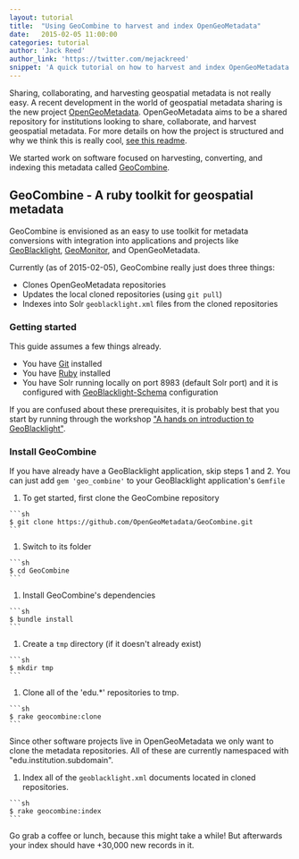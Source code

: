 ```yaml
---
layout: tutorial
title:  "Using GeoCombine to harvest and index OpenGeoMetadata"
date:   2015-02-05 11:00:00
categories: tutorial
author: 'Jack Reed'
author_link: 'https://twitter.com/mejackreed'
snippet: 'A quick tutorial on how to harvest and index OpenGeoMetadata for your GeoBlacklight installation'
---
```


Sharing, collaborating, and harvesting geospatial metadata is not really easy. A recent development in the world of geospatial metadata sharing is the new project [OpenGeoMetadata](https://github.com/OpenGeoMetadata). OpenGeoMetadata aims to be a shared repository for institutions looking to share, collaborate, and harvest geospatial metadata. For more details on how the project is structured and why we think this is really cool, [see this readme](https://github.com/OpenGeoMetadata/metadatarepository/blob/master/README.md).

We started work on software focused on harvesting, converting, and indexing this metadata called [GeoCombine](https://github.com/OpenGeoMetadata/GeoCombine).

## GeoCombine - A ruby toolkit for geospatial metadata

GeoCombine is envisioned as an easy to use toolkit for metadata conversions with integration into applications and projects like [GeoBlacklight](https://github.com/geoblacklight/geoblacklight), [GeoMonitor](https://github.com/geoblacklight/geomonitor), and OpenGeoMetadata.

Currently (as of 2015-02-05), GeoCombine really just does three things:

 - Clones OpenGeoMetadata repositories
 - Updates the local cloned repositories (using `git pull`)
 - Indexes into Solr `geoblacklight.xml` files from the cloned repositories

### Getting started

This guide assumes a few things already.

 - You have [Git](https://gorails.com/setup/#git) installed
 - You have [Ruby](https://gorails.com/setup/#ruby) installed
 - You have Solr running locally on port 8983 (default Solr port) and it is configured with [GeoBlacklight-Schema](https://github.com/geoblacklight/geoblacklight-schema/tree/master/conf) configuration

<div class='flash-alert'>
  If you are confused about these prerequisites, it is probably best that you start by running through the workshop <a href="{% post_url 2015-02-09-a-hands-on-introduction-to-geoblacklight %}">"A hands on introduction to GeoBlacklight"</a>.
</div>

### Install GeoCombine

<div class='flash-notice'>
  If you have already have a GeoBlacklight application, skip steps 1 and 2. You can just add <code>gem 'geo_combine'</code> to your GeoBlacklight application's <code>Gemfile</code>
</div>

  1. To get started, first clone the GeoCombine repository

    ```sh
    $ git clone https://github.com/OpenGeoMetadata/GeoCombine.git
    ```

  1. Switch to its folder

    ```sh
    $ cd GeoCombine
    ```

  1. Install GeoCombine's dependencies

    ```sh
    $ bundle install
    ```

  1. Create a `tmp` directory (if it doesn't already exist)

    ```sh
    $ mkdir tmp
    ```

  1. Clone all of the 'edu.*' repositories to tmp.

    ```sh
    $ rake geocombine:clone
    ```
  <div class='flash-notice'>
    Since other software projects live in OpenGeoMetadata we only want to clone the metadata repositories. All of these are currently namespaced with "edu.institution.subdomain".
  </div>

  1. Index all of the `geoblacklight.xml` documents located in cloned repositories.

    ```sh
    $ rake geocombine:index
    ```

  <div class='flash-success'>
    Go grab a coffee or lunch, because this might take a while! But afterwards your index should have +30,000 new records in it.
  </div>



